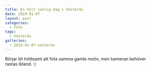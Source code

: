 ```yaml
---
title: En helt vanlig dag i Västerås 
date: 2019-01-07
layout: post
categories:
  - Foto
tags:
  - Västerås
galleries:
  - 2019-01-07-vasteras
---
```


Börjar bli tröttsamt att fota samma gamla motiv, men kameran behöver rastas ibland. :)
